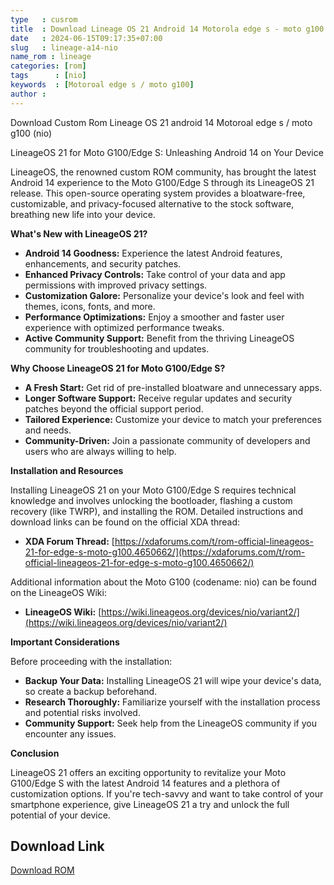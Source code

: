 ```yaml
---
type   : cusrom
title  : Download Lineage OS 21 Android 14 Motorola edge s - moto g100 (nio)
date   : 2024-06-15T09:17:35+07:00
slug   : lineage-a14-nio
name_rom : lineage
categories: [rom]
tags      : [nio]
keywords  : [Motoroal edge s / moto g100]
author : 
---
```


Download Custom Rom Lineage OS 21 android 14 Motoroal edge s / moto g100 (nio)

LineageOS 21 for Moto G100/Edge S: Unleashing Android 14 on Your Device

LineageOS, the renowned custom ROM community, has brought the latest Android 14 experience to the Moto G100/Edge S through its LineageOS 21 release. This open-source operating system provides a bloatware-free, customizable, and privacy-focused alternative to the stock software, breathing new life into your device.

**What's New with LineageOS 21?**

* **Android 14 Goodness:** Experience the latest Android features, enhancements, and security patches.
* **Enhanced Privacy Controls:** Take control of your data and app permissions with improved privacy settings.
* **Customization Galore:** Personalize your device's look and feel with themes, icons, fonts, and more.
* **Performance Optimizations:** Enjoy a smoother and faster user experience with optimized performance tweaks.
* **Active Community Support:** Benefit from the thriving LineageOS community for troubleshooting and updates.

**Why Choose LineageOS 21 for Moto G100/Edge S?**

* **A Fresh Start:** Get rid of pre-installed bloatware and unnecessary apps.
* **Longer Software Support:** Receive regular updates and security patches beyond the official support period.
* **Tailored Experience:** Customize your device to match your preferences and needs.
* **Community-Driven:** Join a passionate community of developers and users who are always willing to help.

**Installation and Resources**

Installing LineageOS 21 on your Moto G100/Edge S requires technical knowledge and involves unlocking the bootloader, flashing a custom recovery (like TWRP), and installing the ROM. Detailed instructions and download links can be found on the official XDA thread:

* **XDA Forum Thread:** [https://xdaforums.com/t/rom-official-lineageos-21-for-edge-s-moto-g100.4650662/](https://xdaforums.com/t/rom-official-lineageos-21-for-edge-s-moto-g100.4650662/)

Additional information about the Moto G100 (codename: nio) can be found on the LineageOS Wiki:

* **LineageOS Wiki:** [https://wiki.lineageos.org/devices/nio/variant2/](https://wiki.lineageos.org/devices/nio/variant2/)

**Important Considerations**

Before proceeding with the installation:

* **Backup Your Data:** Installing LineageOS 21 will wipe your device's data, so create a backup beforehand.
* **Research Thoroughly:** Familiarize yourself with the installation process and potential risks involved.
* **Community Support:** Seek help from the LineageOS community if you encounter any issues.

**Conclusion**

LineageOS 21 offers an exciting opportunity to revitalize your Moto G100/Edge S with the latest Android 14 features and a plethora of customization options. If you're tech-savvy and want to take control of your smartphone experience, give LineageOS 21 a try and unlock the full potential of your device.

## Download Link
[Download ROM](https://t.me/wahyu6070files/882?single)
